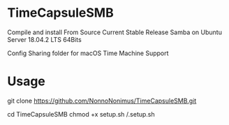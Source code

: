# TimeCapsuleSMB
Compile and install From Source Current Stable Release Samba on Ubuntu Server 18.04.2 LTS 64Bits

Config Sharing folder for macOS Time Machine Support

# Usage
git clone https://github.com/NonnoNonimus/TimeCapsuleSMB.git

cd TimeCapsuleSMB
chmod +x setup.sh
/.setup.sh